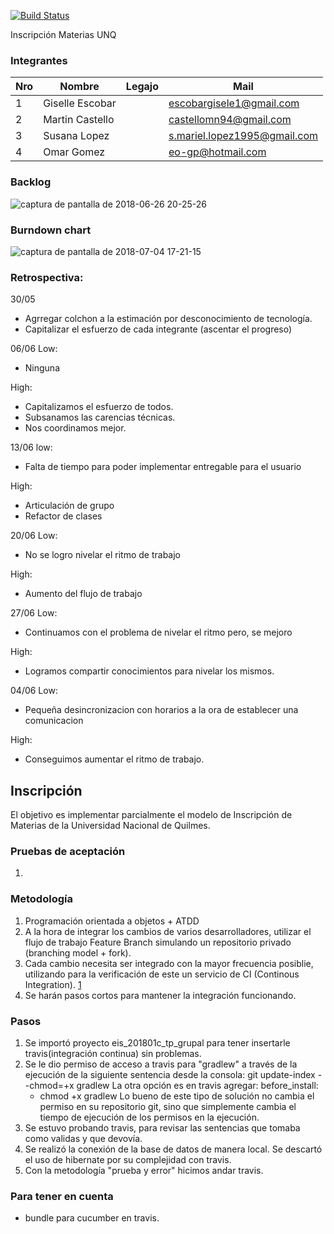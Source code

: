 [![Build Status](https://travis-ci.org/martinCastello/Inscripcion.svg?branch=master)](https://travis-ci.org/martinCastello/Inscripcion)

Inscripción Materias UNQ

### Integrantes

Nro | Nombre        | Legajo | Mail
----|---------------|--------|------
1   |Giselle Escobar|        |escobargisele1@gmail.com
2   |Martin Castello|        |castellomn94@gmail.com
3   |Susana Lopez   |        |s.mariel.lopez1995@gmail.com
4   |Omar Gomez     |        |eo-gp@hotmail.com



### Backlog

![captura de pantalla de 2018-06-26 20-25-26](https://user-images.githubusercontent.com/31372437/41944742-c3d4b3d0-797f-11e8-8d9d-fe4b01cfeff0.png)



### Burndown chart

![captura de pantalla de 2018-07-04 17-21-15](https://user-images.githubusercontent.com/31372437/42293220-07b6ab32-7faf-11e8-9afe-332f29618295.png)


### Retrospectiva:
30/05
* Agrregar colchon a la estimación por desconocimiento de tecnología.
* Capitalizar el esfuerzo de cada integrante (ascentar el progreso)

06/06
Low:
* Ninguna

High:
* Capitalizamos el esfuerzo de todos.
* Subsanamos las carencias técnicas.
* Nos coordinamos mejor.

13/06
low:
* Falta de tiempo para poder implementar entregable para el usuario

High:
* Articulación de grupo
* Refactor de clases

20/06
Low:
* No se logro nivelar el ritmo de trabajo

High:
* Aumento del flujo de trabajo

27/06
Low:
* Continuamos con el problema de nivelar el ritmo pero, se mejoro 

High:
* Logramos compartir conocimientos para nivelar los mismos.

04/06
Low:
* Pequeña desincronizacion con horarios a la ora de establecer una comunicacion 

High:
* Conseguimos aumentar el ritmo de trabajo.

## Inscripción

El objetivo es implementar parcialmente el modelo de Inscripción de Materias de la Universidad Nacional de Quilmes.

### Pruebas de aceptación

1. 

### Metodología

1. Programación orientada a objetos + ATDD 
2. A la hora de integrar los cambios de varios desarrolladores, utilizar el flujo de trabajo Feature Branch simulando un repositorio privado (branching model + fork).
3. Cada cambio necesita ser integrado con la mayor frecuencia posiblie, utilizando para la verificación de este un servicio de CI (Continous Integration). [1]
4. Se harán pasos cortos para mantener la integración funcionando.

### Pasos

1. Se importó proyecto eis_201801c_tp_grupal para tener insertarle travis(integración continua) sin problemas.
2. Se le dio permiso de acceso a travis para "gradlew" a través de la ejecución de la siguiente sentencia desde la consola: 
    git update-index --chmod=+x gradlew
   La otra opción es en travis agregar: 
    before_install:
    - chmod +x gradlew
   Lo bueno de este tipo de solución no cambia el permiso en su repositorio git, sino que simplemente cambia el tiempo de ejecución de      los permisos en la ejecución.
3. Se estuvo probando travis, para revisar las sentencias que tomaba como validas y que devovía.
4. Se realizó la conexión de la base de datos de manera local. Se descartó el uso de hibernate por su complejidad con travis. 
5. Con la metodología "prueba y error" hicimos andar travis.

### Para tener en cuenta
- bundle para cucumber en travis.

[1]: https://travis-ci.org/
